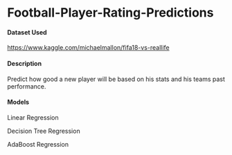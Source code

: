 # Football-Player-Rating-Predictions

#### Dataset Used
https://www.kaggle.com/michaelmallon/fifa18-vs-reallife 

#### Description
Predict how good a new player will be based on his stats and his
teams past performance.

#### Models 

Linear Regression

Decision Tree Regression 

AdaBoost Regression 
